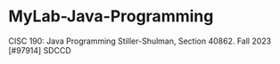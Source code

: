 # MyLab-Java-Programming
CISC 190: Java Programming Stiller-Shulman, Section 40862. Fall 2023 [#97914] SDCCD
